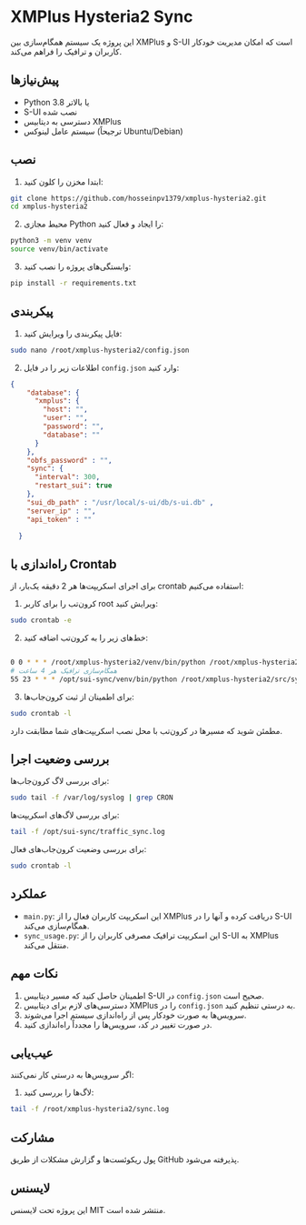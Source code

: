 # XMPlus Hysteria2 Sync

این پروژه یک سیستم همگام‌سازی بین XMPlus و S-UI است که امکان مدیریت خودکار کاربران و ترافیک را فراهم می‌کند.

## پیش‌نیازها

- Python 3.8 یا بالاتر
- S-UI نصب شده
- دسترسی به دیتابیس XMPlus
- سیستم عامل لینوکس (ترجیحاً Ubuntu/Debian)

## نصب

1. ابتدا مخزن را کلون کنید:
```bash
git clone https://github.com/hosseinpv1379/xmplus-hysteria2.git
cd xmplus-hysteria2
```

2. محیط مجازی Python را ایجاد و فعال کنید:
```bash
python3 -m venv venv
source venv/bin/activate
```

3. وابستگی‌های پروژه را نصب کنید:
```bash
pip install -r requirements.txt
```

## پیکربندی

1. فایل پیکربندی را ویرایش کنید:
```bash
sudo nano /root/xmplus-hysteria2/config.json
```

2. اطلاعات زیر را در فایل `config.json` وارد کنید:
```json
{
    "database": {
      "xmplus": {
        "host": "",
        "user": "",
        "password": "",
        "database": ""
      }
    },
    "obfs_password" : "",
    "sync": {
      "interval": 300,
      "restart_sui": true
    },
    "sui_db_path" : "/usr/local/s-ui/db/s-ui.db" ,
    "server_ip" : "",
    "api_token" : ""

  }
```

## راه‌اندازی با Crontab

برای اجرای اسکریپت‌ها هر 2 دقیقه یک‌بار، از crontab استفاده می‌کنیم:

1. کرون‌تب را برای کاربر root ویرایش کنید:
```bash
sudo crontab -e
```

2. خط‌های زیر را به کرون‌تب اضافه کنید:
```bash

0 0 * * * /root/xmplus-hysteria2/venv/bin/python /root/xmplus-hysteria2/src/main.py
# همگام‌سازی ترافیک هر 4 ساعت
55 23 * * * /opt/sui-sync/venv/bin/python /root/xmplus-hysteria2/src/sync_usage.py >> /root/xmplus-hysteria2/sync.log 2>&1
```

3. برای اطمینان از ثبت کرون‌جاب‌ها:
```bash
sudo crontab -l
```

مطمئن شوید که مسیرها در کرون‌تب با محل نصب اسکریپت‌های شما مطابقت دارد.

## بررسی وضعیت اجرا

برای بررسی لاگ کرون‌جاب‌ها:
```bash
sudo tail -f /var/log/syslog | grep CRON
```

برای بررسی لاگ‌های اسکریپت‌ها:
```bash
tail -f /opt/sui-sync/traffic_sync.log
```

برای بررسی وضعیت کرون‌جاب‌های فعال:
```bash
sudo crontab -l
```

## عملکرد

- `main.py`: این اسکریپت کاربران فعال را از XMPlus دریافت کرده و آنها را در S-UI همگام‌سازی می‌کند.
- `sync_usage.py`: این اسکریپت ترافیک مصرفی کاربران را از S-UI به XMPlus منتقل می‌کند.

## نکات مهم

1. اطمینان حاصل کنید که مسیر دیتابیس S-UI در `config.json` صحیح است.
2. دسترسی‌های لازم برای دیتابیس XMPlus را در `config.json` به درستی تنظیم کنید.
3. سرویس‌ها به صورت خودکار پس از راه‌اندازی سیستم اجرا می‌شوند.
4. در صورت تغییر در کد، سرویس‌ها را مجدداً راه‌اندازی کنید.

## عیب‌یابی

اگر سرویس‌ها به درستی کار نمی‌کنند:

1. لاگ‌ها را بررسی کنید:
```bash
tail -f /root/xmplus-hysteria2/sync.log
```

## مشارکت

پول ریکوئست‌ها و گزارش مشکلات از طریق GitHub پذیرفته می‌شود.

## لایسنس

این پروژه تحت لایسنس MIT منتشر شده است.
